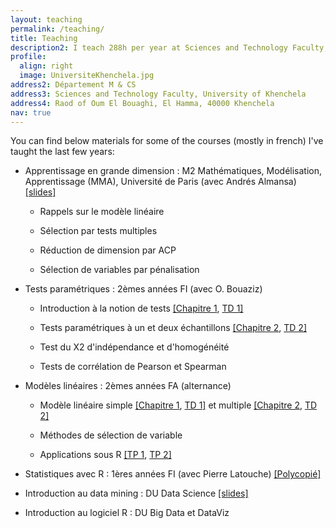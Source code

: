 ```yaml
---
layout: teaching
permalink: /teaching/
title: Teaching
description2: I teach 288h per year at Sciences and Technology Faculty, University of Khenchela. You can reach me there at the following mailing address.
profile:
  align: right
  image: UniversiteKhenchela.jpg
address2: Département M & CS
address3: Sciences and Technology Faculty, University of Khenchela
address4: Raod of Oum El Bouaghi, El Hamma, 40000 Khenchela 
nav: true
---
```





You can find below materials for some of the courses (mostly in french) I've taught the last few years:

- Apprentissage en grande dimension : M2 Mathématiques, Modélisation, Apprentissage (MMA), Université de Paris (avec Andrés Almansa) <a href="{{site.baseurl}}/assets/pdf/Chap3_reducDim.pdf">[slides]</a>

    - Rappels sur le modèle linéaire
    
    - Sélection par tests multiples
    
    - Réduction de dimension par ACP
    
    - Sélection de variables par pénalisation 

- Tests paramétriques : 2èmes années FI (avec O. Bouaziz)  

    - Introduction à la notion de tests <a href="{{site.baseurl}}/assets/pdf/Chap1.pdf">[Chapitre 1</a>, <a href="{{site.baseurl}}/assets/pdf/TD1.pdf">TD 1]</a>
    
    - Tests paramétriques à un et deux échantillons <a href="{{site.baseurl}}/assets/pdf/Chap2.pdf">[Chapitre 2</a>, <a href="{{site.baseurl}}/assets/pdf/TD2.pdf">TD 2]</a>
    
    - Test du Χ2 d'indépendance et d'homogénéité
    
    - Tests de corrélation de Pearson et Spearman

- Modèles linéaires : 2èmes années FA (alternance) 

    - Modèle linéaire simple <a href="{{site.baseurl}}/assets/pdf/Chap1_ML.pdf">[Chapitre 1</a>, <a href="{{site.baseurl}}/assets/pdf/TD1_ML.pdf">TD 1]</a> et multiple <a href="{{site.baseurl}}/assets/pdf/Chap2_ML.pdf">[Chapitre 2</a>, <a href="{{site.baseurl}}/assets/pdf/TD2_ML.pdf">TD 2]</a>
    
    - Méthodes de sélection de variable
    
    - Applications sous R <a href="{{site.baseurl}}/assets/pdf/TP1.pdf">[TP 1</a>, <a href="{{site.baseurl}}/assets/pdf/TP2.pdf">TP 2]</a>

- Statistiques avec R : 1ères années FI (avec Pierre Latouche)
<a href="{{site.baseurl}}/assets/pdf/coursR.pdf">[Polycopié]</a>

- Introduction au data mining : DU Data Science <a href="{{site.baseurl}}/assets/pdf/DataMining.pdf">[slides]</a>

- Introduction au logiciel R : DU Big Data et DataViz
